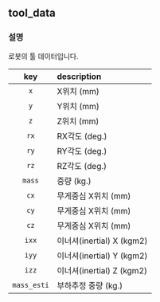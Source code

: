 ﻿## tool_data

### 설명

로봇의 툴 데이터입니다.

|key|description|
|:---:|:---|
|`x`|X위치 (mm)|
|`y`|Y위치 (mm)|
|`z`|Z위치 (mm)|
|`rx`|RX각도 (deg.)|
|`ry`|RY각도 (deg.)|
|`rz`|RZ각도 (deg.)|
|`mass`|중량 (kg.)|
|`cx`|무게중심 X위치 (mm)|
|`cy`|무게중심 X위치 (mm)|
|`cz`|무게중심 X위치 (mm)|
|`ixx`|이너셔(inertial) X (kgm2)|
|`iyy`|이너셔(inertial) Y (kgm2)|
|`izz`|이너셔(inertial) Z (kgm2)|
|`mass_esti`|부하추정 중량 (kg.)|
